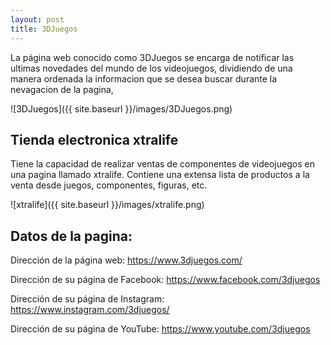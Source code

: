 ```yaml
---
layout: post
title: 3DJuegos
---
```


La página web conocido como 3DJuegos se encarga de notificar las ultimas novedades del mundo de los videojuegos, dividiendo de una manera ordenada la informacion que se desea buscar durante la nevagacion de la pagina,

![3DJuegos]({{ site.baseurl }}/images/3DJuegos.png)

## Tienda electronica xtralife

Tiene la capacidad de realizar ventas de componentes de videojuegos en una pagina llamado xtralife. Contiene una extensa lista de productos a la venta desde juegos, componentes, figuras, etc.

![xtralife]({{ site.baseurl }}/images/xtralife.png)

## Datos de la pagina:

Dirección de la página web:  https://www.3djuegos.com/

Dirección de su página de Facebook: https://www.facebook.com/3djuegos

Dirección de su página de Instagram: https://www.instagram.com/3djuegos/

Dirección de su página de YouTube: https://www.youtube.com/3djuegos
